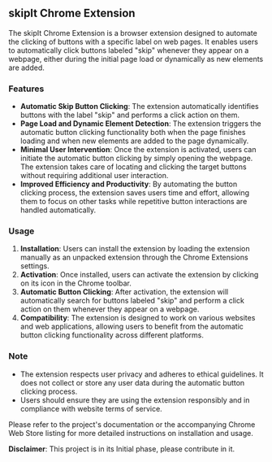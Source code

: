 ## skipIt Chrome Extension

The skipIt Chrome Extension is a browser extension designed to automate the clicking of buttons with a specific label on web pages. It enables users to automatically click buttons labeled "skip" whenever they appear on a webpage, either during the initial page load or dynamically as new elements are added.

### Features

- **Automatic Skip Button Clicking**: The extension automatically identifies buttons with the label "skip" and performs a click action on them.
- **Page Load and Dynamic Element Detection**: The extension triggers the automatic button clicking functionality both when the page finishes loading and when new elements are added to the page dynamically.
- **Minimal User Intervention**: Once the extension is activated, users can initiate the automatic button clicking by simply opening the webpage. The extension takes care of locating and clicking the target buttons without requiring additional user interaction.
- **Improved Efficiency and Productivity**: By automating the button clicking process, the extension saves users time and effort, allowing them to focus on other tasks while repetitive button interactions are handled automatically.

### Usage

1. **Installation**: Users can install the extension by loading the extension manually as an unpacked extension through the Chrome Extensions settings.
2. **Activation**: Once installed, users can activate the extension by clicking on its icon in the Chrome toolbar.
3. **Automatic Button Clicking**: After activation, the extension will automatically search for buttons labeled "skip" and perform a click action on them whenever they appear on a webpage.
4. **Compatibility**: The extension is designed to work on various websites and web applications, allowing users to benefit from the automatic button clicking functionality across different platforms.

### Note

- The extension respects user privacy and adheres to ethical guidelines. It does not collect or store any user data during the automatic button clicking process.
- Users should ensure they are using the extension responsibly and in compliance with website terms of service.

Please refer to the project's documentation or the accompanying Chrome Web Store listing for more detailed instructions on installation and usage.

**Disclaimer**: This project is in its Initial phase, please contribute in it.
